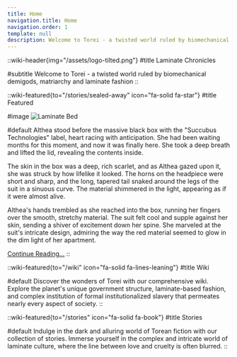 ```yaml
---
title: Home
navigation.title: Home
navigation.order: 1
template: null
description: Welcome to Torei - a twisted world ruled by biomechanical demigods, matriarchy and laminate fashion.
---
```


::wiki-header{img="/assets/logo-tilted.png"}
#title
Laminate Chronicles

#subtitle
Welcome to Torei - a twisted world ruled by biomechanical demigods, matriarchy and laminate fashion
::

::wiki-featured{to="/stories/sealed-away" icon="fa-solid fa-star"}
#title
Featured

#image
![Laminate Bed](/assets/stories/sealed-away.jpg)

#default
Althea stood before the massive black box with the "Succubus Technologies" label, heart racing with anticipation. She had been waiting months for this moment, and now it was finally here. She took a deep breath and lifted the lid, revealing the contents inside.

The skin in the box was a deep, rich scarlet, and as Althea gazed upon it, she was struck by how lifelike it looked. The horns on the headpiece were short and sharp, and the long, tapered tail snaked around the legs of the suit in a sinuous curve. The material shimmered in the light, appearing as if it were almost alive.

Althea's hands trembled as she reached into the box, running her fingers over the smooth, stretchy material. The suit felt cool and supple against her skin, sending a shiver of excitement down her spine. She marveled at the suit's intricate design, admiring the way the red material seemed to glow in the dim light of her apartment.

[Continue Reading...](/stories/sealed-away)
::

::wiki-featured{to="/wiki" icon="fa-solid fa-lines-leaning"}
#title
Wiki

#default
Discover the wonders of Torei with our comprehensive wiki. Explore the planet's unique government structure, laminate-based fashion, and complex institution of formal institutionalized slavery that permeates nearly every aspect of society.
::

<!-- Discover the secrets of Torei and delve into its intriguing culture with Encyclopedia of Torei. Explore the fascinating history of this distant planet, learn about its unique fashion and institutions, and immerse yourself in the complex world of dominance and submission. -->

::wiki-featured{to="/stories" icon="fa-solid fa-book"}
#title
Stories

#default
Indulge in the dark and alluring world of Torean fiction with our collection of stories. Immerse yourself in the complex and intricate world of laminate culture, where the line between love and cruelty is often blurred.
::
